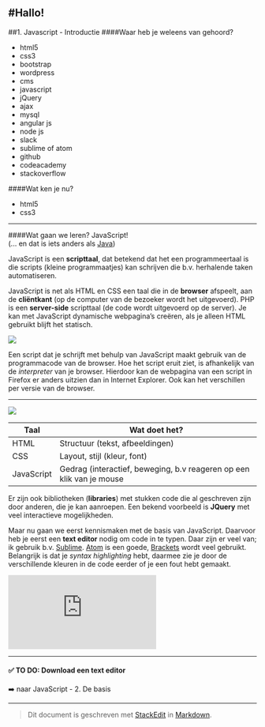 #Hallo!
---
##1. Javascript - Introductie 
####Waar heb je weleens van gehoord?

- html5
- css3
- bootstrap
- wordpress
- cms
- javascript
- jQuery
- ajax
- mysql
- angular js
- node js
- slack
- sublime of atom
- github
- codeacademy
- stackoverflow

####Wat ken je nu?
- html5
- css3

---

####Wat gaan we leren? JavaScript!  
(... en dat is iets anders als [Java](https://nl.wikipedia.org/wiki/Java_%28programmeertaal%29))

JavaScript is een **scripttaal**, dat betekend dat het een programmeertaal is die scripts (kleine programmaatjes) kan schrijven die b.v. herhalende taken automatiseren.

JavaScript is net als HTML en CSS een taal die in de **browser** afspeelt, aan de **cliëntkant** (op de computer van de bezoeker wordt het uitgevoerd). 
PHP is een **server-side** scripttaal (de code wordt uitgevoerd op de server). Je kan met JavaScript dynamische webpagina’s creëren, als je alleen HTML gebruikt blijft het statisch.

![](https://sdz-upload.s3.amazonaws.com/prod/upload/p1ch1_JavaScript%20client%20-%20New%20Page.png)

Een script dat je schrijft met behulp van JavaScript maakt gebruik van de programmacode van de browser.  Hoe het script eruit ziet, is afhankelijk van de *interpreter* van je browser. Hierdoor kan de webpagina van een script in Firefox er anders uitzien dan in Internet Explorer. Ook kan het verschillen per versie van de browser. 

----

![](http://blog.teamtreehouse.com/wp-content/uploads/2014/11/progressive-enhancement.png)

Taal     | Wat doet het?
-------- | ---
HTML | Structuur (tekst, afbeeldingen)
CSS    | Layout, stijl (kleur, font)
JavaScript     | Gedrag (interactief, beweging, b.v reageren op een klik van je mouse

Er zijn ook bibliotheken (**libraries**) met stukken code die al geschreven zijn door anderen, die je kan aanroepen. Een bekend voorbeeld is **JQuery** met veel interactieve mogelijkheden. 

Maar nu gaan we eerst kennismaken met de basis van JavaScript. 
Daarvoor heb je eerst een **text editor** nodig om code in te typen. Daar zijn er veel van; ik gebruik b.v. [Sublime](http://www.sublimetext.com/). [Atom](https://atom.io/) is een goede, [Brackets](http://brackets.io/) wordt veel gebruikt. 
Belangrijk is dat je *syntax highlighting* hebt, daarmee zie je door de verschillende kleuren in de code eerder of je een fout hebt gemaakt.  
 

![](https://ixquick-proxy.com/do/spg/show_picture.pl?l=english&rais=1&oiu=http://gunnariauvinen.com/content/images/2015/04/01_basic_javascript_syntax_highlighting-1.png&sp=1a0c0b009c0e30b60bd87a2be2815c71)

-----

#### :white_check_mark: **TO DO:** Download een text editor    

 :arrow_right: naar JavaScript - 2. De basis
 
-----

> Dit document is geschreven met [StackEdit](https://stackedit.io/) in [Markdown](https://help.github.com/articles/basic-writing-and-formatting-syntax).

